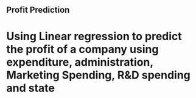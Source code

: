 ## Profit Prediction

<h1>Using Linear regression to predict the profit of a company using expenditure, administration, Marketing Spending, R&D spending and state </h1>
